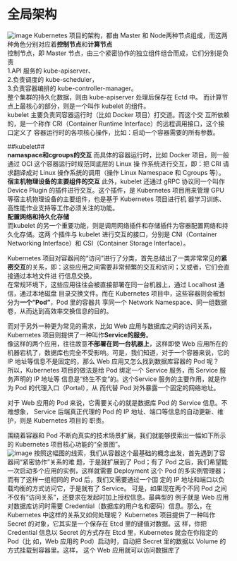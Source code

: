 # 全局架构 #   
![image](https://user-images.githubusercontent.com/20179983/140022021-0eeee6f8-14e6-4a65-92de-f1cf6d5dd26b.png)
Kubernetes 项目的架构，都由 Master 和 Node两种节点组成，而这两种角色分别对应着**控制节点**和**计算节点**    
控制节点，即 Master 节点，由三个紧密协作的独立组件组合而成，它们分别是负责   
1.API 服务的 kube-apiserver、  
2.负责调度的 kube-scheduler，  
3.负责容器编排的 kube-controller-manager。  
整个集群的持久化数据，则由 kube-apiserver 处理后保存在 Ectd 中。
而计算节点上最核心的部分，则是一个叫作 kubelet 的组件。  
kubelet 主要负责同容器运行时（比如 Docker 项目）打交道。而这个交
互所依赖的，是一个称作 CRI（Container Runtime Interface）的远程调用接口，这个接口定义了
容器运行时的各项核心操作，比如：启动一个容器需要的所有参数。  

##kubelet##  
**namaspace和cgroups的交互**
而具体的容器运行时，比如 Docker 项目，则一般通过 OCI 这个容器运行时规范同底层的 Linux 操
作系统进行交互，即：把 CRI 请求翻译成对 Linux 操作系统的调用（操作 Linux Namespace 和
Cgroups 等）。
**宿主机物理设备的主要组件的交互**
此外，kubelet 还通过 gRPC 协议同一个叫作 Device Plugin 的插件进行交互。这个插件，是
Kubernetes 项目用来管理 GPU 等宿主机物理设备的主要组件，也是基于 Kubernetes 项目进行机
器学习训练、高性能作业支持等工作必须关注的功能。  
**配置网络和持久化存储**  
而kubelet 的另一个重要功能，则是调用网络插件和存储插件为容器配置网络和持久化存储。这两
个插件与 kubelet 进行交互的接口，分别是 CNI（Container Networking Interface）和
CSI（Container Storage Interface）。



Kubernetes 项目对容器间的“访问”进行了分类，首先总结出了一类非常常见的**紧密交互**的关系，即：这些应用之间需要非常频繁的交互和访问；又或者，它们会直接通过本地文件进
行信息交换。  
在常规环境下，这些应用往往会被直接部署在同一台机器上，通过 Localhost 通信，通过本地磁盘
目录交换文件。而在 Kubernetes 项目中，这些容器则会被划分为**一个“Pod”**，Pod 里的容器共
享同一个 Network Namespace、同一组数据卷，从而达到高效率交换信息的目的。  

而对于另外一种更为常见的需求，比如 Web 应用与数据库之间的访问关系，Kubernetes 项目则提供了一种叫作**Service的服务**。  
像这样的两个应用，往往故意**不部署在同一台机器上**，这样即使
Web 应用所在的机器宕机了，数据库也完全不受影响。可是，我们知道，对于一个容器来说，它的
IP 地址等信息不是固定的，那么 Web 应用又怎么找到数据库容器的 Pod 呢？  
所以，Kubernetes 项目的做法是给 Pod 绑定一个 Service 服务，而 Service 服务声明的 IP 地址等
信息是“终生不变”的。这个Service 服务的主要作用，就是作为 Pod 的代理入口（Portal），从
而代替 Pod 对外暴露一个固定的网络地址。   

对于 Web 应用的 Pod 来说，它需要关心的就是数据库 Pod 的 Service 信息。不难想象，
Service 后端真正代理的 Pod 的 IP 地址、端口等信息的自动更新、维护，则是 Kubernetes 项目的
职责。  

围绕着容器和 Pod 不断向真实的技术场景扩展，我们就能够摸索出一幅如下所示的
Kubernetes 项目核心功能的“全景图”。  
![image](https://user-images.githubusercontent.com/20179983/140030987-9fef545e-b26b-402c-a9ef-41a7e7ae832c.png)
按照这幅图的线索，我们从容器这个最基础的概念出发，首先遇到了容器间“紧密协作”关系的难
题，于是就扩展到了 Pod；有了 Pod 之后，我们希望能一次启动多个应用的实例，这样就需要
Deployment 这个 Pod 的多实例管理器；而有了这样一组相同的 Pod 后，我们又需要通过一个固
定的 IP 地址和端口以负载均衡的方式访问它，于是就有了 Service。
可是，如果现在两个不同 Pod 之间不仅有“访问关系”，还要求在发起时加上授权信息。最典型的
例子就是 Web 应用对数据库访问时需要 Credential（数据库的用户名和密码）信息。那么，在
Kubernetes 中这样的关系又如何处理呢？
Kubernetes 项目提供了一种叫作 Secret 的对象，它其实是一个保存在 Etcd 里的键值对数据。这
样，你把 Credential 信息以 Secret 的方式存在 Etcd 里，Kubernetes 就会在你指定的 Pod（比
如，Web 应用的 Pod）启动时，自动把 Secret 里的数据以 Volume 的方式挂载到容器里。这样，
这个 Web 应用就可以访问数据库了  





